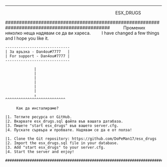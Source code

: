 ---------------------------------------------------------------------
                                                                                          ESX_DRUGS

##############################################################################################
          Промених няколко неща надявам се да ви хареса.
        I have changed a few things and I hope you like it.
~~~~~~~~~~~~~~~~~~~~~~~~~~~~~~~~~~
-----------------------------
| За връзка - Dan4ou#7777   |
| For support - Dan4ou#7777 |
-----------------------------

             |
             |
             |
             |
             |
             |
             ↓
^^^^^^^^^^^^^^^^^^^^^^^^^^^

     Как да инсталираме?

|1. Теглите ресурса от GitHub.
|2. Вкарвате esx_drugs.sql файла във вашата датабаза.
|3. Пишете "start esx_drugs" във вашето server.cfg.
|4. Пускате сървъра и пробвате. Надявам се да е от полза!

|1. Clone the Git repository: https://github.com/DoPeMan17/esx_drugs
|2. Import the esx_drugs.sql file in your database.
|3. Add "start esx_drugs" to your server.cfg.
|4. Start the server and enjoy!

###############################################################################
